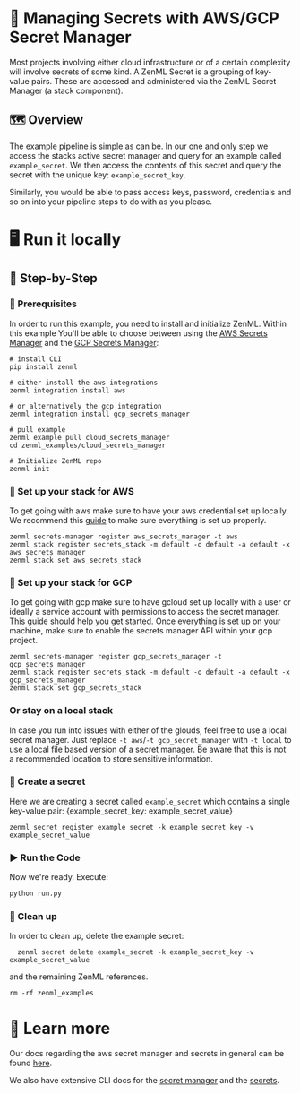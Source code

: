 # 🔑 Managing Secrets with AWS/GCP Secret Manager

Most projects involving either cloud infrastructure or of a certain complexity
will involve secrets of some kind. A
ZenML Secret is a grouping of key-value pairs. These are accessed and
administered via the ZenML Secret Manager (a stack component).

## 🗺 Overview

The example pipeline is simple as can be. In our one and only step we access the
stacks active secret manager and
query for an example called `example_secret`. We then access the contents of
this secret and query the secret with the
unique key: `example_secret_key`.

Similarly, you would be able to pass access keys, password, credentials and so
on into your pipeline steps to do with as
you please.

# 🖥 Run it locally

## 👣 Step-by-Step

### 📄 Prerequisites

In order to run this example, you need to install and initialize ZenML. Within 
this example You'll be able to choose between using the
[AWS Secrets Manager](https://aws.amazon.com/secrets-manager/) and the 
[GCP Secrets Manager](https://cloud.google.com/secret-manager):

```shell
# install CLI
pip install zenml

# either install the aws integrations
zenml integration install aws

# or alternatively the gcp integration
zenml integration install gcp_secrets_manager

# pull example
zenml example pull cloud_secrets_manager
cd zenml_examples/cloud_secrets_manager

# Initialize ZenML repo
zenml init
```

### 🥞 Set up your stack for AWS

To get going with aws make sure to have your aws credential set up locally. We
recommend this
[guide](https://docs.aws.amazon.com/sdk-for-java/v1/developer-guide/setup-credentials.html)
to make sure everything is
set up properly.

```shell
zenml secrets-manager register aws_secrets_manager -t aws
zenml stack register secrets_stack -m default -o default -a default -x aws_secrets_manager
zenml stack set aws_secrets_stack
```

### 🥞 Set up your stack for GCP

To get going with gcp make sure to have gcloud set up locally with a user or 
ideally a service account with permissions to access the secret manager. 
[This](https://cloud.google.com/sdk/docs/install-sdk) guide should help you get 
started. Once everything is set up on your machine, make sure to enable the 
secrets manager API within your gcp project.

```shell
zenml secrets-manager register gcp_secrets_manager -t gcp_secrets_manager
zenml stack register secrets_stack -m default -o default -a default -x gcp_secrets_manager
zenml stack set gcp_secrets_stack
```

### Or stay on a local stack

In case you run into issues with either of the glouds, feel free to use a local 
secret manager. Just replace `-t aws`/`-t gcp_secret_manager` with `-t local` to
use a local file based version of a secret manager. Be aware that this is not 
a recommended location to store sensitive information.


### 🤫 Create a secret

Here we are creating a secret called `example_secret` which contains a single
key-value pair:
{example_secret_key: example_secret_value}

```shell
zenml secret register example_secret -k example_secret_key -v example_secret_value
```

### ▶️ Run the Code

Now we're ready. Execute:

```bash
python run.py
```

### 🧽 Clean up

In order to clean up, delete the example secret:

```shell
  zenml secret delete example_secret -k example_secret_key -v example_secret_value
```

and the remaining ZenML references.

```shell
rm -rf zenml_examples
```

# 📜 Learn more

Our docs regarding the aws secret manager and secrets in general can be found
[here](https://docs.zenml.io/features/secrets).

We also have extensive CLI docs for the
[secret manager](https://apidocs.zenml.io/0.7.1/cli/#zenml.cli--setting-up-a-secrets-manager)
and the
[secrets](https://apidocs.zenml.io/0.7.1/cli/#zenml.cli--using-secrets).
